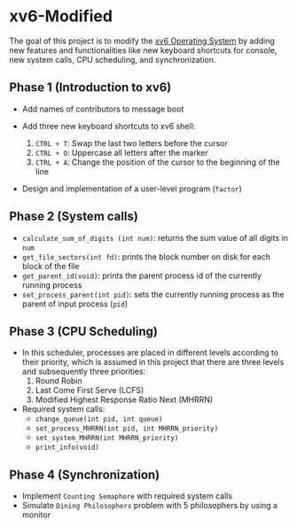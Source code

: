 # xv6-Modified
The goal of this project is to modify the [xv6 Operating System](https://github.com/mit-pdos/xv6-public) by adding new features and functionalities like new keyboard shortcuts for console, new system calls, CPU scheduling, and synchronization.

## Phase 1 (Introduction to xv6)
* Add names of contributors to message boot
* Add three new keyboard shortcuts to xv6 shell:
  1. `CTRL + T`: Swap the last two letters before the cursor
  2. `CTRL + O`: Uppercase all letters after the marker
  3. `CTRL + A`: Change the position of the cursor to the beginning of the line
  
* Design and implementation of a user-level program (`factor`)


## Phase 2 (System calls)
* `calculate_sum_of_digits (int num)`: returns the sum value of all digits in `num`
* `get_file_sectors(int fd)`: prints the block number on disk for each block of the file
* `get_parent_id(void)`: prints the parent process id of the currently running process
* `set_process_parent(int pid)`: sets the currently running process as the parent of input process (`pid`)

## Phase 3 (CPU Scheduling)
* In this scheduler, processes are placed in different levels according to their priority, which is assumed in this project that there are three levels and subsequently three priorities:
  1. Round Robin
  2. Last Come First Serve (LCFS)
  3. Modified Highest Response Ratio Next (MHRRN)
* Required system calls:
  * `change_queue(int pid, int queue)`
  * `set_process_MHRRN(int pid, int MHRRN_priority)`
  * `set_system_MHRRN(int MHRRN_priority)`
  *  `print_info(void)`
  
## Phase 4 (Synchronization)
* Implement `Counting Semaphore` with required system calls
* Simulate `Dining Philosophers` problem with 5 philosophers by using a monitor


  


